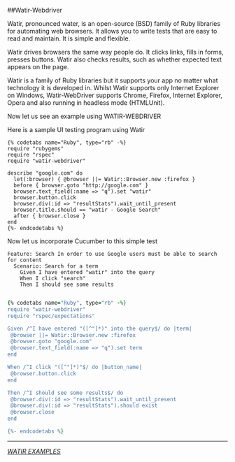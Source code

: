 ##Watir-Webdriver

Watir, pronounced water, is an open-source (BSD) family of Ruby libraries for automating web browsers. It allows you to write tests that are easy to read and maintain. It is simple and flexible.

Watir drives browsers the same way people do. It clicks links, fills in forms, presses buttons. Watir also checks results, such as whether expected text appears on the page.

Watir is a family of Ruby libraries but it supports your app no matter what technology it is developed in. Whilst Watir supports only Internet Explorer on Windows, Watir-WebDriver supports Chrome, Firefox, Internet Explorer, Opera and also running in headless mode (HTMLUnit).

Now let us see an example using WATIR-WEBDRIVER

Here is  a sample UI testing program using Watir

```
{% codetabs name="Ruby", type="rb" -%}
require "rubygems"
require "rspec"
require "watir-webdriver"
 
describe "google.com" do
  let(:browser) { @browser ||= Watir::Browser.new :firefox } 
  before { browser.goto "http://google.com" } 
  browser.text_field(:name => "q").set "watir"
  browser.button.click 
  browser.div(:id => "resultStats").wait_until_present
  browser.title.should == "watir - Google Search"
  after { browser.close }
end
{%- endcodetabs %}

```

Now let us incorporate Cucumber to this simple test

```gherkin
Feature: Search In order to use Google users must be able to search for content 
  Scenario: Search for a term
    Given I have entered "watir" into the query
    When I click "search"
    Then I should see some results


 ```
 
 ```ruby
{% codetabs name="Ruby", type="rb" -%}
require "watir-webdriver"
require "rspec/expectations"
 
Given /^I have entered "([^"]*)" into the query$/ do |term|
  @browser ||= Watir::Browser.new :firefox
  @browser.goto "google.com"
  @browser.text_field(:name => "q").set term
end
 
When /^I click "([^"]*)"$/ do |button_name|
  @browser.button.click
end
 
Then /^I should see some results$/ do
  @browser.div(:id => "resultStats").wait_until_present
  @browser.div(:id => "resultStats").should exist 
  @browser.close
end

{%- endcodetabs %}
```

---
[*WATIR EXAMPLES*](https://watir.com/frameworks)